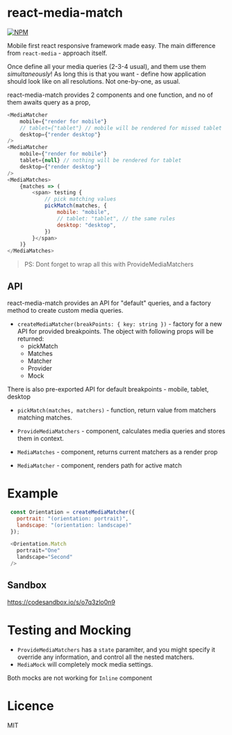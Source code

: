 # react-media-match

[![NPM](https://nodei.co/npm/react-media-match.png?downloads=true&stars=true)](https://nodei.co/npm/react-media-match/)

Mobile first react responsive framework made easy. The main difference from `react-media` - approach itself.

Once define all your media queries (2-3-4 usual), and them use them _simultaneously_! As long this is that you want - define how application should look like on all resolutions. Not one-by-one, as usual.

react-media-match provides 2 components and one function, and no of them awaits query as a prop,

```js
<MediaMatcher
    mobile={"render for mobile"}
    // tablet={"tablet"} // mobile will be rendered for missed tablet
    desktop={"render desktop"}
/>
<MediaMatcher
    mobile={"render for mobile"}
    tablet={null} // nothing will be rendered for tablet
    desktop={"render desktop"}
/>
<MediaMatches>
    {matches => (
        <span> testing {
            // pick matching values
            pickMatch(matches, {
                mobile: "mobile",
                // tablet: "tablet", // the same rules
                desktop: "desktop",
            })
        }</span>
    )}
</MediaMatches>
```
>PS: Dont forget to wrap all this with ProvideMediaMatchers

## API
 react-media-match provides an API for "default" queries, and a factory method to create custom media queries.

 - `createMediaMatcher(breakPoints: { key: string })` - factory for a new API for provided breakpoints.
 The object with following props will be returned:
   - pickMatch
   - Matches
   - Matcher
   - Provider
   - Mock

 There is also pre-exported API for default breakpoints - mobile, tablet, desktop

 - `pickMatch(matches, matchers)` - function, return value from matchers matching matches.

 - `ProvideMediaMatchers` - component, calculates media queries and stores them in context.

 - `MediaMatches` - component, returns current matchers as a render prop

 - `MediaMatcher` - component, renders path for active match

# Example
```js
 const Orientation = createMediaMatcher({
   portrait: "(orientation: portrait)",
   landscape: "(orientation: landscape)"
 });

 <Orientation.Match
   portrait="One"
   landscape="Second"
 />
```

## Sandbox

https://codesandbox.io/s/o7q3zlo0n9

# Testing and Mocking
 - `ProvideMediaMatchers` has a `state` paramiter, and you might specify it override any information, and control all the nested matchers.
 - `MediaMock` will completely mock media settings.

 Both mocks are not working for `Inline` component

# Licence
MIT
